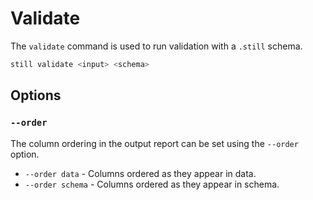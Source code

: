 # Validate

The `validate` command is used to run validation with a `.still` schema.

```bash
still validate <input> <schema>
```

## Options


### `--order`

The column ordering in the output report can be set using the `--order` option.

* `--order data` - Columns ordered as they appear in data.
* `--order schema` - Columns ordered as they appear in schema.